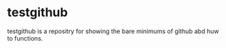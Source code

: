 testgithub
==========

testgithub is a repositry for showing the bare minimums of github abd huw to functions.
